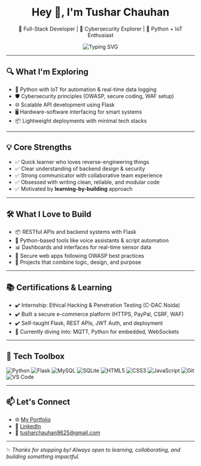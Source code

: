 <h1 align="center">Hey 👋, I'm Tushar Chauhan</h1>

<p align="center">
  🚀 Full-Stack Developer | 🔐 Cybersecurity Explorer | 🤖 Python + IoT Enthusiast  
</p>

<p align="center">
  <img src="https://readme-typing-svg.demolab.com?font=Fira+Code&size=22&duration=2000&pause=1000&center=true&vCenter=true&multiline=true&width=800&lines=Code.+Learn.+Repeat.;I+believe+in+building+secure+and+scalable+apps.;Currently+working+on+Python-powered+IoT+solutions!" alt="Typing SVG" />
</p>

---

## 🔍 What I'm Exploring

- 🧠 Python with IoT for automation & real-time data logging  
- 🛡️ Cybersecurity principles (OWASP, secure coding, WAF setup)  
- 🌐 Scalable API development using Flask  
- 🖥️ Hardware-software interfacing for smart systems  
- 📦 Lightweight deployments with minimal tech stacks  

---

## 💡 Core Strengths

- ✅ Quick learner who loves reverse-engineering things  
- ✅ Clear understanding of backend design & security  
- ✅ Strong communicator with collaborative team experience  
- ✅ Obsessed with writing clean, reliable, and modular code  
- ✅ Motivated by **learning-by-building** approach  

---

## 🛠️ What I Love to Build

- 📦 RESTful APIs and backend systems with Flask  
- 🤖 Python-based tools like voice assistants & script automation  
- 📊 Dashboards and interfaces for real-time sensor data  
- 🔐 Secure web apps following OWASP best practices  
- 🧩 Projects that combine logic, design, and purpose  

---

## 📚 Certifications & Learning

- ✔️ Internship: Ethical Hacking & Penetration Testing (C-DAC Noida)  
- ✔️ Built a secure e-commerce platform (HTTPS, PayPal, CSRF, WAF)  
- ✔️ Self-taught Flask, REST APIs, JWT Auth, and deployment  
- 📘 Currently diving into: MQTT, Python for embedded, WebSockets  

---

## 🧰 Tech Toolbox

![Python](https://img.shields.io/badge/-Python-3776AB?logo=python&logoColor=white)
![Flask](https://img.shields.io/badge/-Flask-000000?logo=flask&logoColor=white)
![MySQL](https://img.shields.io/badge/-MySQL-4479A1?logo=mysql&logoColor=white)
![SQLite](https://img.shields.io/badge/-SQLite-003B57?logo=sqlite&logoColor=white)
![HTML5](https://img.shields.io/badge/-HTML5-E34F26?logo=html5&logoColor=white)
![CSS3](https://img.shields.io/badge/-CSS3-1572B6?logo=css3&logoColor=white)
![JavaScript](https://img.shields.io/badge/-JavaScript-F7DF1E?logo=javascript&logoColor=black)
![Git](https://img.shields.io/badge/-Git-F05032?logo=git&logoColor=white)
![VS Code](https://img.shields.io/badge/-VS%20Code-007ACC?logo=visual-studio-code&logoColor=white)

---

## 📫 Let's Connect

- 🌐 [My Portfolio](https://tusharchauhansportfolio.netlify.app)  
- 💼 [LinkedIn](https://www.linkedin.com/in/tushar-chauhan-54b0ab296/)  
- 📧 tusharchauhan9625@gmail.com  

---

✨ *Thanks for stopping by! Always open to learning, collaborating, and building something impactful.*
